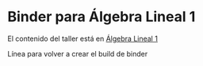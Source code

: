 # Binder para Álgebra Lineal 1

El contenido del taller está en [Álgebra Lineal 1](https://github.com/palmoreck/talleres/tree/algebra-lineal-1)

Línea para volver a crear el build de binder

